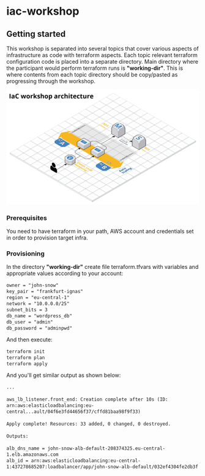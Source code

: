 # iac-workshop

## Getting started

This workshop is separated into several topics that cover various aspects of infrastructure as code with terraform aspects. Each topic relevant terraform configuration code is placed into a separate directory. Main directory where the participant would perform terraform runs is **"working-dir"**. This is where contents from each topic directory should be copy/pasted as progressing through the workshop.

![IaC workshop architecture](https://github.com/AmazingStuffPro/iac-workshop/blob/master/_docs/architecture.png?raw=true)

### Prerequisites
You need to have terraform in your path, AWS account and credentials set in order to provision target infra.

### Provisioning
In the directory **"working-dir"** create file terraform.tfvars with variables and appropriate values according to your account:

```
owner = "john-snow"
key_pair = "frankfurt-ignas"
region = "eu-central-1"
network = "10.0.0.0/25"
subnet_bits = 3
db_name = "wordpress_db"
db_user = "admin"
db_password = "adminpwd"
```

And then execute:

```
terraform init
terraform plan
terraform apply
```
And you'll get similar output as shown below:
```
...

aws_lb_listener.front_end: Creation complete after 10s (ID: arn:aws:elasticloadbalancing:eu-central...ault/04f6e3fd44656f37/cffd81baa98f9f33)

Apply complete! Resources: 33 added, 0 changed, 0 destroyed.

Outputs:

alb_dns_name = john-snow-alb-default-208374325.eu-central-1.elb.amazonaws.com
alb_id = arn:aws:elasticloadbalancing:eu-central-1:437278685207:loadbalancer/app/john-snow-alb-default/032ef4304fe2db3f
```
